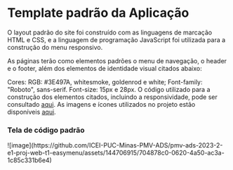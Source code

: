 # Template padrão da Aplicação

O layout padrão do site foi construído com as linguagens de marcação HTML e CSS, e a linguagem de programação JavaScript foi utilizada para a construção do menu responsivo.

As páginas terão como elementos padrões o menu de navegação, o header e o footer, além dos elementos de identidade visual citados abaixo:

Cores: RGB: #3E497A, whitesmoke, goldenrod e white;
Font-family: "Roboto", sans-serif.
Font-size: 15px e 28px.
O código utilizado para a construção dos elementos citados, incluindo a responsividade, pode ser consultado <a href="https://github.com/ICEI-PUC-Minas-PMV-ADS/pmv-ads-2023-2-e1-proj-web-t1-easymenu/tree/eb53201754d07f30f4ea69c29a5a9a82b50eb06c/codigo-fonte/menu">aqui</a>. As imagens e ícones utilizados no projeto estão disponíveis <a href="https://github.com/ICEI-PUC-Minas-PMV-ADS/pmv-ads-2023-2-e1-proj-web-t1-easymenu/tree/eb53201754d07f30f4ea69c29a5a9a82b50eb06c/codigo-fonte/imagens">aqui</a>.

<h3><b>Tela de código padrão</b></h3>
![image](https://github.com/ICEI-PUC-Minas-PMV-ADS/pmv-ads-2023-2-e1-proj-web-t1-easymenu/assets/144706915/704878c0-0620-4a50-ac3a-1c85c331b6e4)
